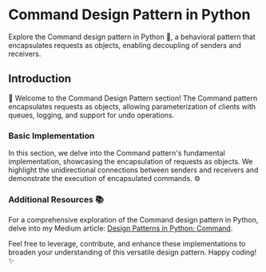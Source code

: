 # Command Design Pattern in Python

Explore the Command design pattern in Python 🚀, a behavioral pattern that encapsulates requests as objects, enabling decoupling of senders and receivers.

## Introduction

👋 Welcome to the Command Design Pattern section! The Command pattern encapsulates requests as objects, allowing parameterization of clients with queues, logging, and support for undo operations.

### Basic Implementation

In this section, we delve into the Command pattern's fundamental implementation, showcasing the encapsulation of requests as objects. We highlight the unidirectional connections between senders and receivers and demonstrate the execution of encapsulated commands. ⚙️

### Additional Resources 📚

For a comprehensive exploration of the Command design pattern in Python, delve into my Medium article: [Design Patterns in Python: Command](https://medium.com/@amirm.lavasani/design-patterns-in-python-command-cc47fec57d54).

Feel free to leverage, contribute, and enhance these implementations to broaden your understanding of this versatile design pattern. Happy coding! ✨
